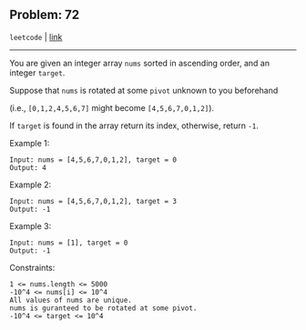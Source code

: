 Problem: 72
---

`leetcode` | [link](https://leetcode.com/explore/interview/card/top-interview-questions-medium/110/sorting-and-searching/804/)

---

You are given an integer array `nums` sorted in ascending order,
and an integer `target`.

Suppose that `nums` is rotated at some `pivot` unknown to you
beforehand

(i.e., `[0,1,2,4,5,6,7]` might become `[4,5,6,7,0,1,2]`).

If `target` is found in the array return its index, otherwise,
return `-1`.

Example 1:
```
Input: nums = [4,5,6,7,0,1,2], target = 0
Output: 4
```

Example 2:
```
Input: nums = [4,5,6,7,0,1,2], target = 3
Output: -1
```

Example 3:
```
Input: nums = [1], target = 0
Output: -1
```

Constraints:
```
1 <= nums.length <= 5000
-10^4 <= nums[i] <= 10^4
All values of nums are unique.
nums is guranteed to be rotated at some pivot.
-10^4 <= target <= 10^4
```
